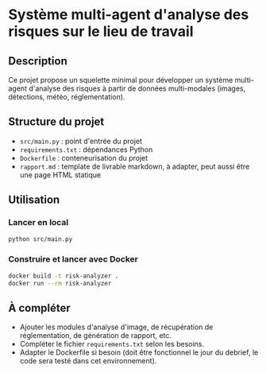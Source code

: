 # Système multi-agent d'analyse des risques sur le lieu de travail

## Description
Ce projet propose un squelette minimal pour développer un système multi-agent d'analyse des risques à partir de données multi-modales (images, détections, météo, réglementation).

## Structure du projet
- `src/main.py` : point d'entrée du projet
- `requirements.txt` : dépendances Python
- `Dockerfile` : conteneurisation du projet
- `rapport.md` : template de livrable markdown, à adapter, peut aussi être une page HTML statique

## Utilisation

### Lancer en local
```bash
python src/main.py
```

### Construire et lancer avec Docker
```bash
docker build -t risk-analyzer .
docker run --rm risk-analyzer
```

## À compléter
- Ajouter les modules d'analyse d'image, de récupération de réglementation, de génération de rapport, etc.
- Compléter le fichier `requirements.txt` selon les besoins.
- Adapter le Dockerfile si besoin (doit être fonctionnel le jour du debrief, le code sera testé dans cet environnement).



